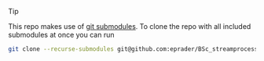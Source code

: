 > [!TIP]
> This repo makes use of [git submodules](https://git-scm.com/book/en/v2/Git-Tools-Submodules).
> To clone the repo with all included submodules at once you can run 
> ``` bash
> git clone --recurse-submodules git@github.com:eprader/BSc_streamprocessing.git
> ```
